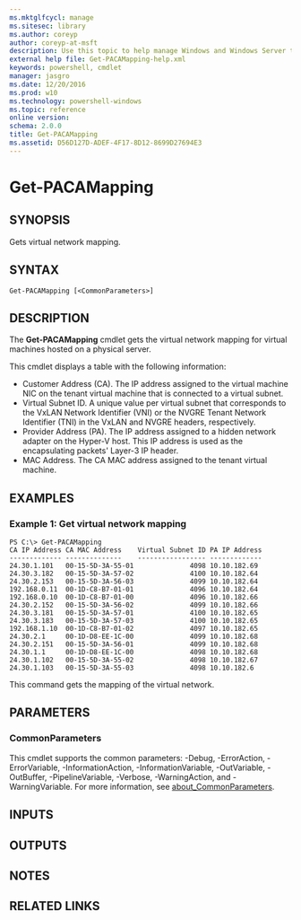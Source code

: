 ```yaml
---
ms.mktglfcycl: manage
ms.sitesec: library
ms.author: coreyp
author: coreyp-at-msft
description: Use this topic to help manage Windows and Windows Server technologies with Windows PowerShell.
external help file: Get-PACAMapping-help.xml
keywords: powershell, cmdlet
manager: jasgro
ms.date: 12/20/2016
ms.prod: w10
ms.technology: powershell-windows
ms.topic: reference
online version: 
schema: 2.0.0
title: Get-PACAMapping
ms.assetid: D56D127D-ADEF-4F17-8D12-8699D27694E3
---
```


# Get-PACAMapping

## SYNOPSIS
Gets virtual network mapping.

## SYNTAX

```
Get-PACAMapping [<CommonParameters>]
```

## DESCRIPTION
The **Get-PACAMapping** cmdlet gets the virtual network mapping for virtual machines hosted on a physical server.

This cmdlet displays a table with the following information: 

- Customer Address (CA).
The IP address assigned to the virtual machine NIC on the tenant virtual machine that is connected to a virtual subnet. 
- Virtual Subnet ID.
A unique value per virtual subnet that corresponds to the VxLAN Network Identifier (VNI) or the NVGRE Tenant Network Identifier (TNI) in the VxLAN and NVGRE headers, respectively. 
- Provider Address (PA).
The IP address assigned to a hidden network adapter on the Hyper-V host.
This IP address is used as the encapsulating packets' Layer-3 IP header. 
- MAC Address.
The CA MAC address assigned to the tenant virtual machine.

## EXAMPLES

### Example 1: Get virtual network mapping
```
PS C:\> Get-PACAMapping
CA IP Address CA MAC Address    Virtual Subnet ID PA IP Address
------------- --------------    ----------------- -------------
24.30.1.101   00-15-5D-3A-55-01              4098 10.10.182.69 
24.30.3.182   00-15-5D-3A-57-02              4100 10.10.182.64 
24.30.2.153   00-15-5D-3A-56-03              4099 10.10.182.64 
192.168.0.11  00-1D-C8-B7-01-01              4096 10.10.182.64 
192.168.0.10  00-1D-C8-B7-01-00              4096 10.10.182.66 
24.30.2.152   00-15-5D-3A-56-02              4099 10.10.182.66 
24.30.3.181   00-15-5D-3A-57-01              4100 10.10.182.65 
24.30.3.183   00-15-5D-3A-57-03              4100 10.10.182.65 
192.168.1.10  00-1D-C8-B7-01-02              4097 10.10.182.65 
24.30.2.1     00-1D-D8-EE-1C-00              4099 10.10.182.68 
24.30.2.151   00-15-5D-3A-56-01              4099 10.10.182.68 
24.30.1.1     00-1D-D8-EE-1C-00              4098 10.10.182.68 
24.30.1.102   00-15-5D-3A-55-02              4098 10.10.182.67 
24.30.1.103   00-15-5D-3A-55-03              4098 10.10.182.6
```

This command gets the mapping of the virtual network.

## PARAMETERS

### CommonParameters
This cmdlet supports the common parameters: -Debug, -ErrorAction, -ErrorVariable, -InformationAction, -InformationVariable, -OutVariable, -OutBuffer, -PipelineVariable, -Verbose, -WarningAction, and -WarningVariable. For more information, see [about_CommonParameters](http://go.microsoft.com/fwlink/?LinkID=113216).

## INPUTS

## OUTPUTS

## NOTES

## RELATED LINKS


